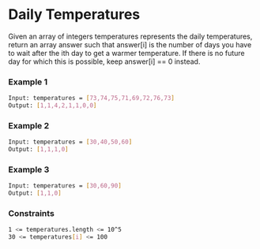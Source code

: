 # Daily Temperatures

Given an array of integers temperatures represents the daily temperatures, return an array answer such that answer[i] is the number of days you have to wait after the ith day to get a warmer temperature. If there is no future day for which this is possible, keep answer[i] == 0 instead.

### Example 1
```sh
Input: temperatures = [73,74,75,71,69,72,76,73]
Output: [1,1,4,2,1,1,0,0]
```

### Example 2
```sh
Input: temperatures = [30,40,50,60]
Output: [1,1,1,0]
```

### Example 3
```sh
Input: temperatures = [30,60,90]
Output: [1,1,0]
```

### Constraints
```sh
1 <= temperatures.length <= 10^5
30 <= temperatures[i] <= 100
```
